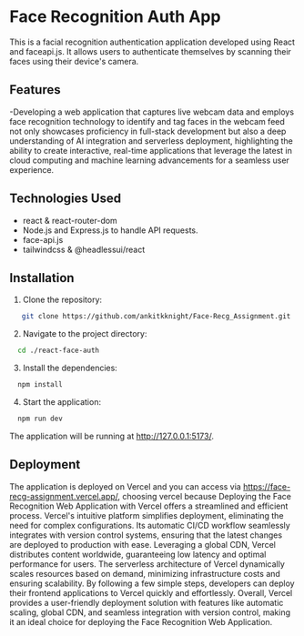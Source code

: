 # Face Recognition Auth App

This is a facial recognition authentication application developed using React and faceapi.js. It allows users to authenticate themselves by scanning their faces using their device's camera.

## Features

-Developing a web application that captures live webcam data and employs face recognition
technology to identify and tag faces in the webcam feed not only showcases proficiency in
full-stack development but also a deep understanding of AI integration and serverless
deployment, highlighting the ability to create interactive, real-time applications that leverage the
latest in cloud computing and machine learning advancements for a seamless user experience.

## Technologies Used

- react & react-router-dom
- Node.js and Express.js to handle API requests.
- face-api.js
- tailwindcss & @headlessui/react

## Installation

1. Clone the repository:

```bash
   git clone https://github.com/ankitkknight/Face-Recg_Assignment.git
```

2. Navigate to the project directory:

```bash
  cd ./react-face-auth
```

3. Install the dependencies:

```bash
  npm install
```

4. Start the application:

```bash
  npm run dev
```

The application will be running at http://127.0.0.1:5173/.


## Deployment
The application is deployed on Vercel and you can access via https://face-recg-assignment.vercel.app/, choosing vercel because Deploying the Face Recognition Web Application with Vercel offers a streamlined and efficient process. Vercel's intuitive platform simplifies deployment, eliminating the need for complex configurations. Its automatic CI/CD workflow seamlessly integrates with version control systems, ensuring that the latest changes are deployed to production with ease. Leveraging a global CDN, Vercel distributes content worldwide, guaranteeing low latency and optimal performance for users. The serverless architecture of Vercel dynamically scales resources based on demand, minimizing infrastructure costs and ensuring scalability. By following a few simple steps, developers can deploy their frontend applications to Vercel quickly and effortlessly. Overall, Vercel provides a user-friendly deployment solution with features like automatic scaling, global CDN, and seamless integration with version control, making it an ideal choice for deploying the Face Recognition Web Application.

